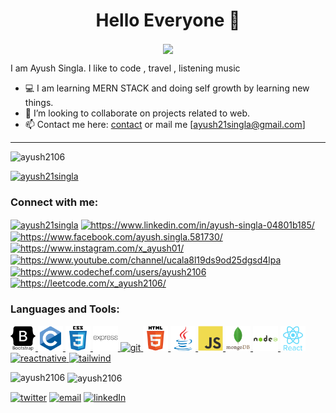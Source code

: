 <h1 align="center">Hello Everyone 👋</h1>

<div align="center">
  <img src="https://ineedanime.com/wp-content/uploads/2021/09/kakashi-hatake-hello.gif" align="center" allowFullScreen>
</div>

I am Ayush Singla. I like to code , travel , listening music 

- :computer: I am learning MERN STACK and doing self growth by learning new things.
- 👯 I’m looking to collaborate on projects related to web.
- 📫 Contact me here: [contact](https://ayushsingla.netlify.app/#c) or mail me [ayush21singla@gmail.com]

<hr>
<p align="left"> <img src="https://komarev.com/ghpvc/?username=ayush2106&label=Profile%20views&color=0e75b6&style=flat" alt="ayush2106" /> </p>

<p align="left"> <a href="https://twitter.com/ayush21singla" target="blank"><img src="https://img.shields.io/twitter/follow/ayush21singla?logo=twitter&style=for-the-badge" alt="ayush21singla" /></a> </p>

<h3 align="left">Connect with me:</h3>
<p align="left">
<a href="https://twitter.com/ayush21singla" target="blank"><img align="center" src="https://raw.githubusercontent.com/rahuldkjain/github-profile-readme-generator/master/src/images/icons/Social/twitter.svg" alt="ayush21singla" height="30" width="40" /></a>
<a href="https://linkedin.com/in/https://www.linkedin.com/in/ayush-singla-04801b185/" target="blank"><img align="center" src="https://raw.githubusercontent.com/rahuldkjain/github-profile-readme-generator/master/src/images/icons/Social/linked-in-alt.svg" alt="https://www.linkedin.com/in/ayush-singla-04801b185/" height="30" width="40" /></a>
<a href="https://fb.com/https://www.facebook.com/ayush.singla.581730/" target="blank"><img align="center" src="https://raw.githubusercontent.com/rahuldkjain/github-profile-readme-generator/master/src/images/icons/Social/facebook.svg" alt="https://www.facebook.com/ayush.singla.581730/" height="30" width="40" /></a>
<a href="https://instagram.com/https://www.instagram.com/x_ayush01/" target="blank"><img align="center" src="https://raw.githubusercontent.com/rahuldkjain/github-profile-readme-generator/master/src/images/icons/Social/instagram.svg" alt="https://www.instagram.com/x_ayush01/" height="30" width="40" /></a>
<a href="https://www.youtube.com/c/https://www.youtube.com/channel/ucala8l19ds9od25dgsd4lpa" target="blank"><img align="center" src="https://raw.githubusercontent.com/rahuldkjain/github-profile-readme-generator/master/src/images/icons/Social/youtube.svg" alt="https://www.youtube.com/channel/ucala8l19ds9od25dgsd4lpa" height="30" width="40" /></a>
<a href="https://www.codechef.com/users/https://www.codechef.com/users/ayush2106" target="blank"><img align="center" src="https://cdn.jsdelivr.net/npm/simple-icons@3.1.0/icons/codechef.svg" alt="https://www.codechef.com/users/ayush2106" height="30" width="40" /></a>
<a href="https://www.leetcode.com/https://leetcode.com/x_ayush2106/" target="blank"><img align="center" src="https://raw.githubusercontent.com/rahuldkjain/github-profile-readme-generator/master/src/images/icons/Social/leet-code.svg" alt="https://leetcode.com/x_ayush2106/" height="30" width="40" /></a>
</p>

<h3 align="left">Languages and Tools:</h3>
<p align="left"> <a href="https://getbootstrap.com" target="_blank" rel="noreferrer"> <img src="https://raw.githubusercontent.com/devicons/devicon/master/icons/bootstrap/bootstrap-plain-wordmark.svg" alt="bootstrap" width="40" height="40"/> </a> <a href="https://www.cprogramming.com/" target="_blank" rel="noreferrer"> <img src="https://raw.githubusercontent.com/devicons/devicon/master/icons/c/c-original.svg" alt="c" width="40" height="40"/> </a> <a href="https://www.w3schools.com/css/" target="_blank" rel="noreferrer"> <img src="https://raw.githubusercontent.com/devicons/devicon/master/icons/css3/css3-original-wordmark.svg" alt="css3" width="40" height="40"/> </a> <a href="https://expressjs.com" target="_blank" rel="noreferrer"> <img src="https://raw.githubusercontent.com/devicons/devicon/master/icons/express/express-original-wordmark.svg" alt="express" width="40" height="40"/> </a> <a href="https://git-scm.com/" target="_blank" rel="noreferrer"> <img src="https://www.vectorlogo.zone/logos/git-scm/git-scm-icon.svg" alt="git" width="40" height="40"/> </a> <a href="https://www.w3.org/html/" target="_blank" rel="noreferrer"> <img src="https://raw.githubusercontent.com/devicons/devicon/master/icons/html5/html5-original-wordmark.svg" alt="html5" width="40" height="40"/> </a> <a href="https://www.java.com" target="_blank" rel="noreferrer"> <img src="https://raw.githubusercontent.com/devicons/devicon/master/icons/java/java-original.svg" alt="java" width="40" height="40"/> </a> <a href="https://developer.mozilla.org/en-US/docs/Web/JavaScript" target="_blank" rel="noreferrer"> <img src="https://raw.githubusercontent.com/devicons/devicon/master/icons/javascript/javascript-original.svg" alt="javascript" width="40" height="40"/> </a> <a href="https://www.mongodb.com/" target="_blank" rel="noreferrer"> <img src="https://raw.githubusercontent.com/devicons/devicon/master/icons/mongodb/mongodb-original-wordmark.svg" alt="mongodb" width="40" height="40"/> </a> <a href="https://nodejs.org" target="_blank" rel="noreferrer"> <img src="https://raw.githubusercontent.com/devicons/devicon/master/icons/nodejs/nodejs-original-wordmark.svg" alt="nodejs" width="40" height="40"/> </a> <a href="https://reactjs.org/" target="_blank" rel="noreferrer"> <img src="https://raw.githubusercontent.com/devicons/devicon/master/icons/react/react-original-wordmark.svg" alt="react" width="40" height="40"/> </a> <a href="https://reactnative.dev/" target="_blank" rel="noreferrer"> <img src="https://reactnative.dev/img/header_logo.svg" alt="reactnative" width="40" height="40"/> </a> <a href="https://tailwindcss.com/" target="_blank" rel="noreferrer"> <img src="https://www.vectorlogo.zone/logos/tailwindcss/tailwindcss-icon.svg" alt="tailwind" width="40" height="40"/> </a> </p>

<p><img align="left" src="https://github-readme-stats.vercel.app/api/top-langs?username=ayush2106&show_icons=true&locale=en&layout=compact" alt="ayush2106" /></p>

<p>&nbsp;<img align="center" src="https://github-readme-stats.vercel.app/api?username=ayush2106&show_icons=true&locale=en" alt="ayush2106" /></p>

[![twitter](https://img.shields.io/badge/Twitter-1DA1F2?style=for-the-badge&logo=twitter&logoColor=white)](https://twitter.com/ayush21singla)
[![email](https://img.shields.io/badge/Gmail-D14836?style=for-the-badge&logo=gmail&logoColor=white)](mailto:ayush21singla@gmail.com)
[![linkedIn](https://img.shields.io/badge/LinkedIn-0077B5?style=for-the-badge&logo=linkedin&logoColor=white)](https://www.linkedin.com/in/ayush-singla-04801b185/)
